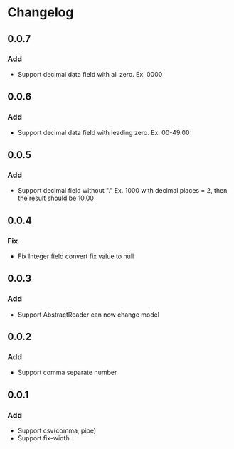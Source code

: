 # Changelog

## 0.0.7
### Add
- Support decimal data field with all zero. Ex. 0000

## 0.0.6
### Add
- Support decimal data field with leading zero. Ex. 00-49.00

## 0.0.5
### Add
- Support decimal field without "." Ex. 1000 with decimal places = 2, then the result should be 10.00

## 0.0.4
### Fix
- Fix Integer field convert fix value to null

## 0.0.3
### Add
- Support AbstractReader can now change model

## 0.0.2
### Add
- Support comma separate number

## 0.0.1
### Add
- Support csv(comma, pipe)
- Support fix-width
